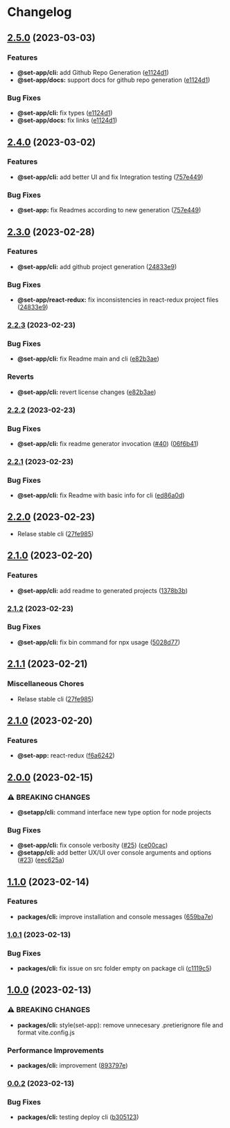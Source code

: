 # Changelog

## [2.5.0](https://www.github.com/Frankeo/set-app/compare/cli-v2.4.0...cli-v2.5.0) (2023-03-03)


### Features

* **@set-app/cli:** add Github Repo Generation ([e1124d1](https://www.github.com/Frankeo/set-app/commit/e1124d187a22b6e00403fa3d7f40fa18ac0046f0))
* **@set-app/docs:** support docs for github repo generation ([e1124d1](https://www.github.com/Frankeo/set-app/commit/e1124d187a22b6e00403fa3d7f40fa18ac0046f0))


### Bug Fixes

* **@set-app/cli:** fix types ([e1124d1](https://www.github.com/Frankeo/set-app/commit/e1124d187a22b6e00403fa3d7f40fa18ac0046f0))
* **@set-app/docs:** fix links ([e1124d1](https://www.github.com/Frankeo/set-app/commit/e1124d187a22b6e00403fa3d7f40fa18ac0046f0))

## [2.4.0](https://www.github.com/Frankeo/set-app/compare/cli-v2.3.0...cli-v2.4.0) (2023-03-02)


### Features

* **@set-app/cli:** add better UI and fix Integration testing ([757e449](https://www.github.com/Frankeo/set-app/commit/757e449b1c84bf79ce6a6d9d7c25ae3aa54ce573))


### Bug Fixes

* **@set-app:** fix Readmes according to new generation ([757e449](https://www.github.com/Frankeo/set-app/commit/757e449b1c84bf79ce6a6d9d7c25ae3aa54ce573))

## [2.3.0](https://www.github.com/Frankeo/set-app/compare/cli-v2.2.3...cli-v2.3.0) (2023-02-28)


### Features

* **@set-app/cli:** add github project generation ([24833e9](https://www.github.com/Frankeo/set-app/commit/24833e9927cef0a2c1cfa3992fd0e72763e314a7))


### Bug Fixes

* **@set-app/react-redux:** fix inconsistencies in react-redux project files ([24833e9](https://www.github.com/Frankeo/set-app/commit/24833e9927cef0a2c1cfa3992fd0e72763e314a7))

### [2.2.3](https://www.github.com/Frankeo/set-app/compare/cli-v2.2.2...cli-v2.2.3) (2023-02-23)


### Bug Fixes

* **@set-app/cli:** fix Readme main and cli ([e82b3ae](https://www.github.com/Frankeo/set-app/commit/e82b3ae663f147aceef4caf0e7ee2df856877b00))


### Reverts

* **@set-app/cli:** revert license changes ([e82b3ae](https://www.github.com/Frankeo/set-app/commit/e82b3ae663f147aceef4caf0e7ee2df856877b00))

### [2.2.2](https://www.github.com/Frankeo/set-app/compare/cli-v2.2.1...cli-v2.2.2) (2023-02-23)


### Bug Fixes

* **@set-app/cli:** fix readme generator invocation ([#40](https://www.github.com/Frankeo/set-app/issues/40)) ([06f6b41](https://www.github.com/Frankeo/set-app/commit/06f6b419d5a64e88b0a8a8cbe20653c3ff960fe0))

### [2.2.1](https://www.github.com/Frankeo/set-app/compare/cli-v2.2.0...cli-v2.2.1) (2023-02-23)


### Bug Fixes

* **@set-app/cli:** fix Readme with basic info for cli ([ed86a0d](https://www.github.com/Frankeo/set-app/commit/ed86a0dd5b20b1e39e52615ee9fc609960748d77))

## [2.2.0](https://www.github.com/Frankeo/set-app/compare/cli-v2.1.2...cli-v2.2.0) (2023-02-23)

* Relase stable cli ([27fe985](https://www.github.com/Frankeo/set-app/commit/27fe9859b24dbd50f40a23782e51511973f16ecf))

## [2.1.0](https://www.github.com/Frankeo/set-app/compare/cli-v2.0.0...cli-v2.1.0) (2023-02-20)

### Features

* **@set-app/cli:** add readme to generated projects ([1378b3b](https://www.github.com/Frankeo/set-app/commit/1378b3b79350f647600073616ef2a670ccd60f17))

### [2.1.2](https://www.github.com/Frankeo/set-app/compare/cli-v2.1.1...cli-v2.1.2) (2023-02-23)


### Bug Fixes

* **@set-app/cli:** fix bin command for npx usage ([5028d77](https://www.github.com/Frankeo/set-app/commit/5028d777351ed517608e574ec464cb2c854344f9))

## [2.1.1](https://www.github.com/Frankeo/set-app/compare/docs-v0.1.0...docs-v2.1.1) (2023-02-21)

### Miscellaneous Chores

* Relase stable cli ([27fe985](https://www.github.com/Frankeo/set-app/commit/27fe9859b24dbd50f40a23782e51511973f16ecf))

## [2.1.0](https://www.github.com/Frankeo/set-app/compare/cli-v2.0.0...cli-v2.1.0) (2023-02-20)

### Features

* **@set-app:** react-redux ([f6a6242](https://www.github.com/Frankeo/set-app/commit/f6a6242ba7a5006807994bbf798b6e51561ac4c7))

## [2.0.0](https://www.github.com/Frankeo/set-app/compare/cli-v1.1.0...cli-v2.0.0) (2023-02-15)

### ⚠ BREAKING CHANGES

* **@setapp/cli:** command interface new type option for node projects

### Bug Fixes

* **@set-app/cli:** fix console verbosity ([#25](https://www.github.com/Frankeo/set-app/issues/25)) ([ce00cac](https://www.github.com/Frankeo/set-app/commit/ce00caca431f08059675b77d860cbf0bf375d901))
* **@setapp/cli:** add better UX/UI over console arguments and options ([#23](https://www.github.com/Frankeo/set-app/issues/23)) ([eec625a](https://www.github.com/Frankeo/set-app/commit/eec625ae0b3353e551c1ec7a4602908db95feb8a))

## [1.1.0](https://www.github.com/Frankeo/set-app/compare/cli-v1.0.1...cli-v1.1.0) (2023-02-14)


### Features

* **packages/cli:** improve installation and console messages ([659ba7e](https://www.github.com/Frankeo/set-app/commit/659ba7e9c3d94dfc13b8c6eb31d922829e71e443))

### [1.0.1](https://www.github.com/Frankeo/set-app/compare/cli-v1.0.0...cli-v1.0.1) (2023-02-13)


### Bug Fixes

* **packages/cli:** fix issue on src folder empty on package cli ([c1119c5](https://www.github.com/Frankeo/set-app/commit/c1119c555e30660e5653adcdb4764634288376bc))

## [1.0.0](https://www.github.com/Frankeo/set-app/compare/cli-v0.0.2...cli-v1.0.0) (2023-02-13)


### ⚠ BREAKING CHANGES

* **packages/cli:** style(set-app): remove unnecesary .pretierignore file and format vite.config.js

### Performance Improvements

* **packages/cli:** improvement ([893797e](https://www.github.com/Frankeo/set-app/commit/893797ef8d925334fc062a046d0dd19fadfd6d7b))

### [0.0.2](https://www.github.com/Frankeo/set-app/compare/cli-v0.0.1...cli-v0.0.2) (2023-02-13)


### Bug Fixes

* **packages/cli:** testing deploy cli ([b305123](https://www.github.com/Frankeo/set-app/commit/b30512390e84841724a01f4517096a6be14bd4ba))
